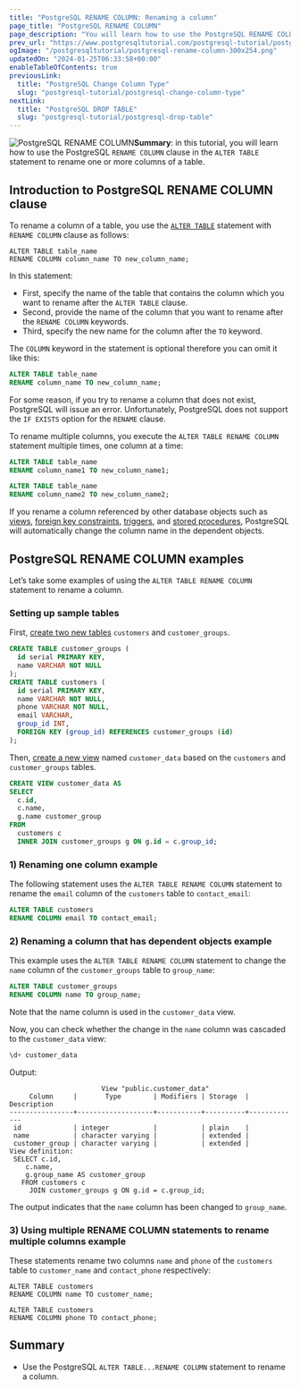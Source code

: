```yaml
---
title: "PostgreSQL RENAME COLUMN: Renaming a column"
page_title: "PostgreSQL RENAME COLUMN"
page_description: "You will learn how to use the PostgreSQL RENAME COLUMN clause in the ALTER TABLE statement to rename a column of a table."
prev_url: "https://www.postgresqltutorial.com/postgresql-tutorial/postgresql-rename-column/"
ogImage: "/postgresqltutorial/postgresql-rename-column-300x254.png"
updatedOn: "2024-01-25T06:33:58+00:00"
enableTableOfContents: true
previousLink: 
  title: "PostgreSQL Change Column Type"
  slug: "postgresql-tutorial/postgresql-change-column-type"
nextLink: 
  title: "PostgreSQL DROP TABLE"
  slug: "postgresql-tutorial/postgresql-drop-table"
---
```





![PostgreSQL RENAME COLUMN](/postgresqltutorial/postgresql-rename-column-300x254.png?alignright)**Summary**: in this tutorial, you will learn how to use the PostgreSQL `RENAME COLUMN` clause in the `ALTER TABLE` statement to rename one or more columns of a table.


## Introduction to PostgreSQL RENAME COLUMN clause

To rename a column of a table, you use the [`ALTER TABLE`](postgresql-alter-table) statement with `RENAME COLUMN` clause as follows:


```shellsql
ALTER TABLE table_name 
RENAME COLUMN column_name TO new_column_name;
```
In this statement:

* First, specify the name of the table that contains the column which you want to rename after the `ALTER TABLE` clause.
* Second, provide the name of the column that you want to rename after the `RENAME COLUMN` keywords.
* Third, specify the new name for the column after the `TO` keyword.

The `COLUMN` keyword in the statement is optional therefore you can omit it like this:


```sql
ALTER TABLE table_name 
RENAME column_name TO new_column_name;
```
For some reason, if you try to rename a column that does not exist, PostgreSQL will issue an error. Unfortunately, PostgreSQL does not support the `IF EXISTS` option for the `RENAME` clause.

To rename multiple columns, you execute the `ALTER TABLE RENAME COLUMN` statement multiple times, one column at a time:


```sql
ALTER TABLE table_name
RENAME column_name1 TO new_column_name1;

ALTER TABLE table_name
RENAME column_name2 TO new_column_name2;
```
If you rename a column referenced by other database objects such as [views](../postgresql-views), [foreign key constraints](postgresql-foreign-key), [triggers](../postgresql-triggers), and [stored procedures](https://neon.tech/postgresql/postgresql-stored-procedures/), PostgreSQL will automatically change the column name in the dependent objects.


## PostgreSQL RENAME COLUMN examples

Let’s take some examples of using the `ALTER TABLE RENAME COLUMN` statement to rename a column.


### Setting up sample tables

First, [create two new tables](postgresql-create-table) `customers` and `customer_groups`.


```sql
CREATE TABLE customer_groups (
  id serial PRIMARY KEY, 
  name VARCHAR NOT NULL
);
CREATE TABLE customers (
  id serial PRIMARY KEY, 
  name VARCHAR NOT NULL, 
  phone VARCHAR NOT NULL, 
  email VARCHAR, 
  group_id INT, 
  FOREIGN KEY (group_id) REFERENCES customer_groups (id)
);
```
Then, [create a new view](../postgresql-views/managing-postgresql-views) named `customer_data` based on the `customers` and `customer_groups` tables.


```sql
CREATE VIEW customer_data AS 
SELECT 
  c.id, 
  c.name, 
  g.name customer_group 
FROM 
  customers c 
  INNER JOIN customer_groups g ON g.id = c.group_id;
```

### 1\) Renaming one column example

The following statement uses the `ALTER TABLE RENAME COLUMN` statement to rename the `email` column of the `customers` table to `contact_email`:


```sql
ALTER TABLE customers 
RENAME COLUMN email TO contact_email;
```

### 2\) Renaming a column that has dependent objects example

This example uses the `ALTER TABLE RENAME COLUMN` statement to change the `name` column of the `customer_groups` table to `group_name`:


```sql
ALTER TABLE customer_groups 
RENAME COLUMN name TO group_name;
```
Note that the name column is used in the `customer_data` view.

Now, you can check whether the change in the `name` column was cascaded to the `customer_data` view:


```sql
\d+ customer_data
```
Output:


```
                       View "public.customer_data"
     Column     |       Type        | Modifiers | Storage  | Description
----------------+-------------------+-----------+----------+-------------
 id             | integer           |           | plain    |
 name           | character varying |           | extended |
 customer_group | character varying |           | extended |
View definition:
 SELECT c.id,
    c.name,
    g.group_name AS customer_group
   FROM customers c
     JOIN customer_groups g ON g.id = c.group_id;
```
The output indicates that the `name` column has been changed to `group_name`.


### 3\) Using multiple RENAME COLUMN statements to rename multiple columns example

These statements rename two columns `name` and `phone` of the `customers` table to `customer_name` and `contact_phone` respectively:


```
ALTER TABLE customers 
RENAME COLUMN name TO customer_name;

ALTER TABLE customers
RENAME COLUMN phone TO contact_phone;
```

## Summary

* Use the PostgreSQL `ALTER TABLE...RENAME COLUMN` statement to rename a column.


